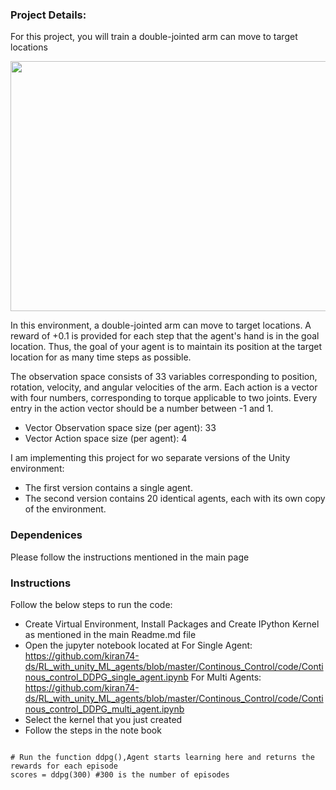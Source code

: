 ### Project Details:
For this project, you will train a double-jointed arm can move to target locations

<img src="https://github.com/kiran74-ds/RL_with_unity_ML_agents/blob/master/DQN/images/Banana_ML_agent.gif" width="600" height="400">

In this environment, a double-jointed arm can move to target locations. A reward of +0.1 is provided for each step that the agent's hand is in the goal location. Thus, the goal of your agent is to maintain its position at the target location for as many time steps as possible.

The observation space consists of 33 variables corresponding to position, rotation, velocity, and angular velocities of the arm. Each action is a vector with four numbers, corresponding to torque applicable to two joints. Every entry in the action vector should be a number between -1 and 1.
 + Vector Observation space size (per agent): 33
 + Vector Action space size (per agent): 4


I am implementing this project for wo separate versions of the Unity environment:
+ The first version contains a single agent.
+ The second version contains 20 identical agents, each with its own copy of the environment.


### Dependenices

Please follow the instructions mentioned in the main page 


### Instructions

Follow the below steps to run the code:

+ Create Virtual Environment, Install Packages and Create IPython Kernel as mentioned in the main Readme.md file
+ Open the jupyter notebook located at
  For Single Agent: https://github.com/kiran74-ds/RL_with_unity_ML_agents/blob/master/Continous_Control/code/Continous_control_DDPG_single_agent.ipynb
  For Multi Agents: https://github.com/kiran74-ds/RL_with_unity_ML_agents/blob/master/Continous_Control/code/Continous_control_DDPG_multi_agent.ipynb
+ Select the kernel that you just created
+ Follow the steps in the note book 

```

# Run the function ddpg(),Agent starts learning here and returns the rewards for each episode
scores = ddpg(300) #300 is the number of episodes
```
